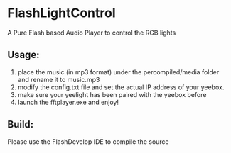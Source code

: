 FlashLightControl
=================

A Pure Flash based Audio Player to control the RGB lights


Usage:
----------------
1. place the music (in mp3 format) under the percompiled/media folder and rename it to music.mp3
2. modify the config.txt file and set the actual IP address of your yeebox.
3. make sure your yeelight has been paired with the yeebox before
4. launch the fftplayer.exe and enjoy!

Build:
----------------
Please use the FlashDevelop IDE to compile the source
